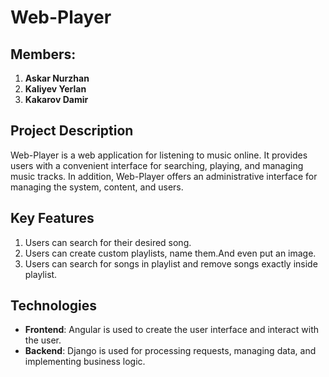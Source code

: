 # Web-Player

## Members:
1. **Askar Nurzhan**
2. **Kaliyev Yerlan**
3. **Kakarov Damir**

## Project Description
Web-Player is a web application for listening to music online. It provides users with a convenient interface for searching, playing, and managing music tracks. In addition, Web-Player offers an administrative interface for managing the system, content, and users.

## Key Features
1. Users can search for their desired song.
2. Users can create custom playlists, name them.And even put an image.
3. Users can search for songs in playlist and remove songs exactly inside playlist.

## Technologies
- **Frontend**: Angular is used to create the user interface and interact with the user.
- **Backend**: Django is used for processing requests, managing data, and implementing business logic.
